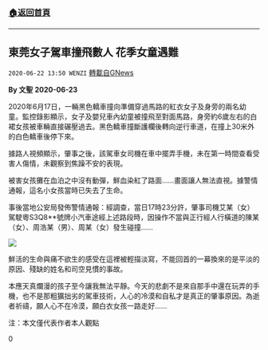 ###  [:house:返回首頁](https://github.com/ourhimalayas/txt)
---

## 東莞女子駕車撞飛數人 花季女童遇難
`2020-06-22 13:50 WENZI` [轉載自GNews](https://gnews.org/zh-hant/242390/)

**By 文聖**
**2020-06-23**

2020年6月17日，一輛黑色轎車撞向準備穿過馬路的紅衣女子及身旁的兩名幼童。監控錄影顯示，女子及嬰兒車內幼童被撞飛至對面馬路，身旁約6歲左右的白裙女孩被車輛直接碾壓過去。黑色轎車撞斷護欄後轉向逆行車道，在撞上30米外的白色轎車後停下來。

據路人視頻顯示，肇事之後，該駕車女司機在車中擺弄手機，未在第一時間查看受害人傷情，未觀察到焦躁不安的表現。

被害女孩攤在血泊之中沒有動彈，鮮血染紅了路面……畫面讓人無法直視。據警情通報，這名小女孩當時已失去了生命。

事後當地公安局發佈警情通報：經調查，當日17時23分許，肇事司機艾某（女）駕駛粵S3Q8\*\*號牌小汽車途經上述路段時，因操作不當與正行經人行橫道的陳某（女）、周浩某（男）、周某（女）發生碰撞……

![](https://s3.amazonaws.com/gnews-media-offload/wp-content/uploads/2020/06/22092030/image0-158.jpg)

鮮活的生命與痛不欲生的感受在這裡被輕描淡寫，不能回首的一幕換來的是平淡的原因、殘缺的姓名和司空見慣的事故。

本應天真爛漫的孩子至今讓我無法平靜。今天的悲劇不是來自那手中還在玩弄的手機，也不是那粗獷拙劣的駕車技術，人心的冷漠和自私才是真正的肇事原因。為逝者祈禱，願人心不在冷漠，願白衣女孩一路走好……

注：本文僅代表作者本人觀點

0

